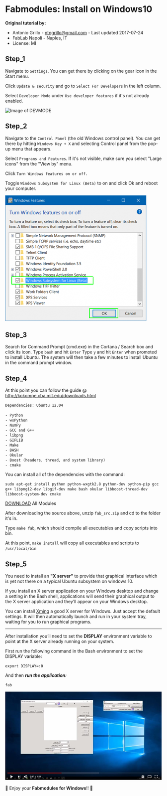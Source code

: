 # Fabmodules: Install on Windows10
**Original tutorial by:**
* Antonio Grillo - [ntngrillo@gmail.com](mailto:ntngrillo@gmail.com) - Last updated 2017-07-24
* FabLab Napoli - Naples, IT
* License: MI

## Step_1
Navigate to ````Settings````. You can get there by clicking on the gear icon in the Start menu.

Click ````Update & security```` and go to ````Select For Developers```` in the left column.

Select ````Developer Mode```` under ````Use developer features```` if it's not already enabled.

![Image of DEVMODE](/fabmodules_windows10_img/devmode-pc-options.png)

## Step_2
Navigate to the ````Control Panel```` (the old Windows control panel). You can get there by hitting ````Windows Key + X```` and selecting Control panel from the pop-up menu that appears.

Select ````Programs and Features````. If it's not visible, make sure you select "Large icons" from the "View by" menu.


Click ````Turn Windows features on or off.````

Toggle ````Windows Subsystem for Linux (Beta)```` to on and click Ok and reboot your computer.

![](fabmodules_windows10_img/turn-features-on.png)

## Step_3
Search for Command Prompt (cmd.exe) in the Cortana / Search box and click its icon.
Type ````bash```` and hit ````Enter````
Type ````y```` and hit ````Enter```` when promoted to install Ubuntu. The system will then take a few minutes to install Ubuntu in the command prompt window.

## Step_4
At this point you can follow the guide @ http://kokompe.cba.mit.edu/downloads.html

    Dependencies: Ubuntu 12.04

    - Python
    - wxPython
    - NumPy
    - GCC and G++
    - libpng
    - GIFLIB
    - Make
    - BASH
    - Okular
    - Boost (headers, thread, and system library)
    - cmake

You can install all of the dependencies with the command:

    sudo apt-get install python python-wxgtk2.8 python-dev python-pip gcc g++ libpng12-dev libgif-dev make bash okular libboost-thread-dev libboost-system-dev cmake    

[DOWNLOAD](http://kokompe.cba.mit.edu/fab_src.zip) All Modules

After downloading the source above, unzip ````fab_src.zip```` and cd to the folder it's in.

Type ````make fab````, which should compile all executables and copy scripts into bin.

At this point, ````make install```` will copy all executables and scripts to ````/usr/local/bin````

## Step_5
You need to install an **"X server"** to provide that graphical interface which is yet not there on a typical Ubuntu subsystem on windows 10.

If you install an X server application on your Windows desktop and change a setting in the Bash shell, applications will send their graphical output to the X server application and they’ll appear on your Windows desktop.

You can install [Xming](https://sourceforge.net/projects/xming/) a good X server for Windows. Just accept the default settings. It will then automatically launch and run in your system tray, waiting for you to run graphical programs.

----
After installation you’ll need to set the **DISPLAY** environment variable to point at the X server already running on your system.

First run the following command in the Bash environment to set the DISPLAY variable:

    export DISPLAY=:0

And then ***run the application:***

    fab



[![FABModulesonWindows10](fabmodules_windows10_img/capture.JPG)](https://youtu.be/hwmLH4IqZVI)

:tada: Enjoy your **Fabmodules for Windows**!! :tada:
